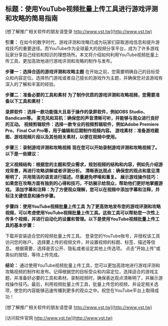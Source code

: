 ## **标题：使用YouTube视频批量上传工具进行游戏评测和攻略的简易指南**

[想了解推广相关软件的朋友请登录 http://www.vst.tw](http://www.vst.tw)

**引言：**
在如今的数字时代，游戏评测和攻略已成为玩家们获取游戏信息和提升游戏技巧的重要途径。而YouTube作为全球最大的视频分享平台，成为了许多游戏玩家分享自己经验和知识的理想场所。本文将介绍如何利用YouTube视频批量上传工具，更加高效地进行游戏评测和攻略的制作与发布。

**步骤一：选择合适的游戏评测和攻略主题**
在开始之前，您需要明确自己的目标受众和内容定位。选择热门游戏或者自己擅长的游戏作为主题，并确保您对该游戏有深入的了解和丰富的经验。

**步骤二：准备必要的工具和素材**
**为了制作优质的游戏评测和攻略视频，您需要准备以下工具和素材：**

**录屏软件：选择一款功能强大且易于操作的录屏软件，例如OBS Studio、Bandicam等。**
**麦克风和耳机：确保您的声音清晰可听，并能够与观众进行良好的互动。**
**视频剪辑软件：选择一款专业的视频剪辑软件，例如Adobe Premiere Pro、Final Cut Pro等，用于编辑和后期制作视频内容。**
**游戏素材：准备游戏截图、游戏视频片段以及其他相关素材，以便在视频中使用。**

**步骤三：录制游戏评测和攻略视频**
**现在您可以开始录制游戏评测和攻略视频了。以下是一些建议：**

**定义视频结构：根据您的主题和受众需求，规划视频的结构和内容，例如先介绍游戏背景，再进行攻略讲解或者评测分析。**
**清晰表达观点：确保您的观点和意见清晰明了，并用简洁的语言进行描述。尽量避免啰嗦和重复。**
**展示游戏操作技巧：如果您在攻略方面有独到的心得和技巧，不妨展示给观众，帮助他们更好地掌握游戏。**
**添加字幕和注释：为了方便观众理解，您可以在视频中添加字幕和注释，并标注关键信息和操作步骤。**

**步骤四：使用YouTube视频批量上传工具**
**为了更高效地发布您的游戏评测和攻略视频，可以考虑使用YouTube视频批量上传工具。这些工具可以帮助您一次性上传多个视频，并进行自动化的设置和管理。以下是使用YouTube视频批量上传工具的基本步骤：**

下载并安装适合您的视频批量上传工具。
登录您的YouTube账号，并授权该工具访问您的账户。
选择要上传的视频文件，并设置视频的标题、标签、描述等信息。
根据需要，选择是否公开、隐私或者设定其他上传选项。
点击“开始上传”或类似的按钮，等待上传完成。

**结论：**
通过使用YouTube视频批量上传工具，您可以更加高效地进行游戏评测和攻略视频的制作和发布。记得根据您的目标受众和内容定位，选择适合的游戏主题，并准备好必要的工具和素材。录制视频时，确保表达观点清晰明了，并展示游戏操作技巧。最后，利用视频批量上传工具，批量上传您的视频，并设定相关选项，使您的内容能够迅速传播到更多的观众之中。祝您在YouTube平台上取得成功！

[想了解推广相关软件的朋友请登录 http://www.vst.tw](http://www.vst.tw)


[访问软件官网 http://www.vst.tw](http://www.vst.tw)
